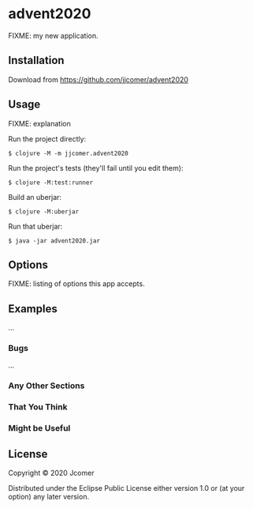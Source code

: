 # advent2020

FIXME: my new application.

## Installation

Download from https://github.com/jjcomer/advent2020

## Usage

FIXME: explanation

Run the project directly:

    $ clojure -M -m jjcomer.advent2020

Run the project's tests (they'll fail until you edit them):

    $ clojure -M:test:runner

Build an uberjar:

    $ clojure -M:uberjar

Run that uberjar:

    $ java -jar advent2020.jar

## Options

FIXME: listing of options this app accepts.

## Examples

...

### Bugs

...

### Any Other Sections
### That You Think
### Might be Useful

## License

Copyright © 2020 Jcomer

Distributed under the Eclipse Public License either version 1.0 or (at
your option) any later version.
